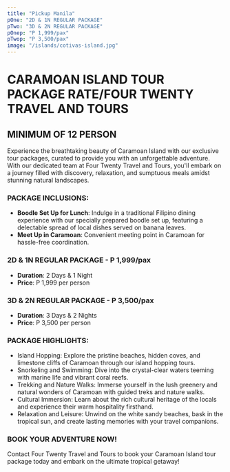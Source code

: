 ```yaml
---
title: "Pickup Manila"
pOne: "2D & 1N REGULAR PACKAGE"
pTwo: "3D & 2N REGULAR PACKAGE"
pOnep: "P 1,999/pax"
pTwop: "P 3,500/pax"
image: "/islands/cotivas-island.jpg"
---
```


# CARAMOAN ISLAND TOUR PACKAGE RATE/FOUR TWENTY TRAVEL AND TOURS

## MINIMUM OF 12 PERSON

Experience the breathtaking beauty of Caramoan Island with our exclusive tour packages, curated to provide you with an unforgettable adventure. With our dedicated team at Four Twenty Travel and Tours, you'll embark on a journey filled with discovery, relaxation, and sumptuous meals amidst stunning natural landscapes.

### PACKAGE INCLUSIONS:

- **Boodle Set Up for Lunch**: Indulge in a traditional Filipino dining experience with our specially prepared boodle set up, featuring a delectable spread of local dishes served on banana leaves.
- **Meet Up in Caramoan**: Convenient meeting point in Caramoan for hassle-free coordination.

### 2D & 1N REGULAR PACKAGE - P 1,999/pax

- **Duration**: 2 Days & 1 Night
- **Price**: P 1,999 per person

### 3D & 2N REGULAR PACKAGE - P 3,500/pax

- **Duration**: 3 Days & 2 Nights
- **Price**: P 3,500 per person

### PACKAGE HIGHLIGHTS:

- Island Hopping: Explore the pristine beaches, hidden coves, and limestone cliffs of Caramoan through our island hopping tours.
- Snorkeling and Swimming: Dive into the crystal-clear waters teeming with marine life and vibrant coral reefs.
- Trekking and Nature Walks: Immerse yourself in the lush greenery and natural wonders of Caramoan with guided treks and nature walks.
- Cultural Immersion: Learn about the rich cultural heritage of the locals and experience their warm hospitality firsthand.
- Relaxation and Leisure: Unwind on the white sandy beaches, bask in the tropical sun, and create lasting memories with your travel companions.

### BOOK YOUR ADVENTURE NOW!

Contact Four Twenty Travel and Tours to book your Caramoan Island tour package today and embark on the ultimate tropical getaway!
